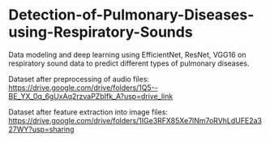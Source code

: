 # Detection-of-Pulmonary-Diseases-using-Respiratory-Sounds
Data modeling and deep learning using EfficientNet, ResNet, VGG16 on respiratory sound data to predict different types of pulmonary diseases.

Dataset after preprocessing of audio files: https://drive.google.com/drive/folders/1Q5--BE_YX_0q_6gUxAq2rzvaPZbIfk_A?usp=drive_link

Dataset after feature extraction into image files: https://drive.google.com/drive/folders/1IGe3RFX85Xe7lNm7oRVhLdUFE2a327WY?usp=sharing
